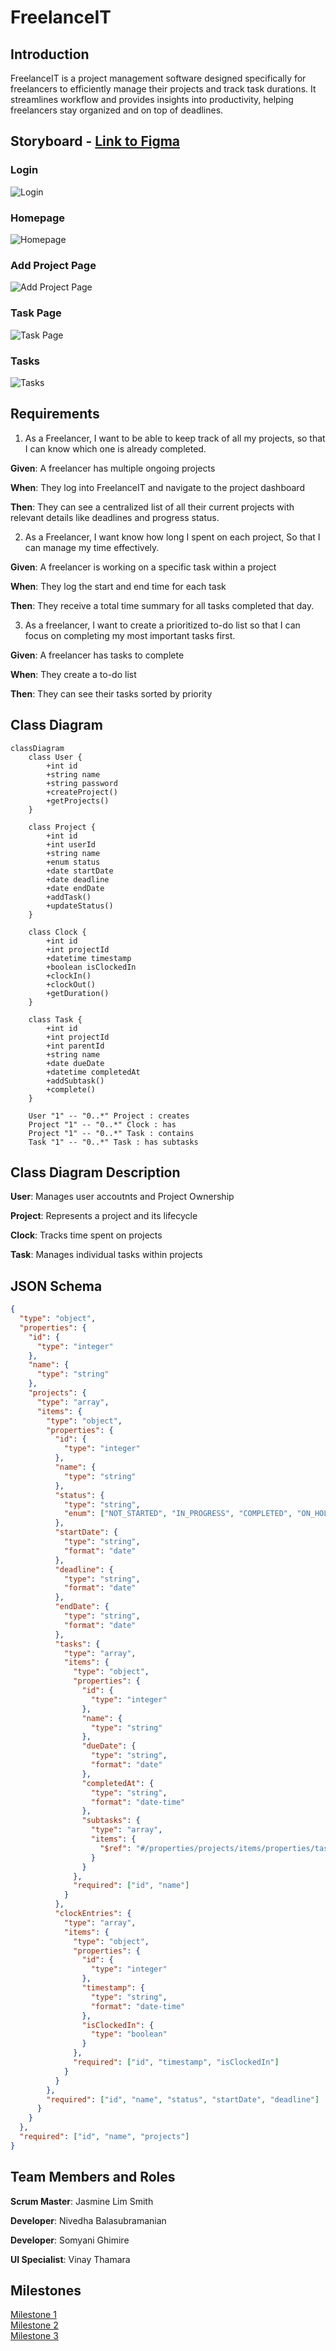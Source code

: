 # FreelanceIT

## Introduction

FreelanceIT is a project management software designed specifically for freelancers to efficiently manage their projects and track task durations. It streamlines workflow and provides insights into productivity, helping freelancers stay organized and on top of deadlines. ​

## Storyboard - [Link to Figma](https://www.figma.com/proto/6UlcJ96ng53zBShCTZDhuR/Untitled?node-id=1-2&node-type=canvas&t=IHGQ6s4PftIiCHXR-0&scaling=contain&content-scaling=fixed&page-id=0%3A1)
### Login
![Login](https://github.com/user-attachments/assets/6ace5c30-ac63-4052-a27f-7865c3ff25e7)
### Homepage
![Homepage](https://github.com/user-attachments/assets/c7ec50ce-3b2b-4947-9df6-caf807bcbae2)
### Add Project Page
![Add Project Page](https://github.com/user-attachments/assets/56c1bece-d48a-4678-b13f-092d517881a3)
### Task Page
![Task Page](https://github.com/user-attachments/assets/6c51d5a8-96ce-4b99-9c81-7394343aaeba)
### Tasks
![Tasks](https://github.com/user-attachments/assets/9898ee6c-7237-4092-9d14-09be78ea7744)


## Requirements

1. As a Freelancer, I want to be able to keep track of all my projects, so that I can know which one is already completed.
   
**Given**: A freelancer has multiple ongoing projects

**When**: They log into FreelanceIT and navigate to the project dashboard

**Then**: They can see a centralized list of all their current projects with relevant details like deadlines and progress status.

2. As a Freelancer, I want know how long I spent on each project, So that I can manage my time effectively.
   
**Given**: A freelancer is working on a specific task within a project

**When**: They log the start and end time for each task

**Then**: They receive a total time summary for all tasks completed that day.

3. As a freelancer, I want to create a prioritized to-do list so that I can focus on completing my most important tasks first.
   
**Given**: A freelancer has tasks to complete

**When**: They create a to-do list

**Then**: They can see their tasks sorted by priority

## Class Diagram
```mermaid
classDiagram
    class User {
        +int id
        +string name
        +string password
        +createProject()
        +getProjects()
    }

    class Project {
        +int id
        +int userId
        +string name
        +enum status
        +date startDate
        +date deadline
        +date endDate
        +addTask()
        +updateStatus()
    }

    class Clock {
        +int id
        +int projectId
        +datetime timestamp
        +boolean isClockedIn
        +clockIn()
        +clockOut()
        +getDuration()
    }

    class Task {
        +int id
        +int projectId
        +int parentId
        +string name
        +date dueDate
        +datetime completedAt
        +addSubtask()
        +complete()
    }

    User "1" -- "0..*" Project : creates
    Project "1" -- "0..*" Clock : has
    Project "1" -- "0..*" Task : contains
    Task "1" -- "0..*" Task : has subtasks
```

## Class Diagram Description
**User**: Manages user accoutnts and Project Ownership

**Project**: Represents a project and its lifecycle

**Clock**: Tracks time spent on projects

**Task**: Manages individual tasks within projects

## JSON Schema
```json
{
  "type": "object",
  "properties": {
    "id": {
      "type": "integer"
    },
    "name": {
      "type": "string"
    },
    "projects": {
      "type": "array",
      "items": {
        "type": "object",
        "properties": {
          "id": {
            "type": "integer"
          },
          "name": {
            "type": "string"
          },
          "status": {
            "type": "string",
            "enum": ["NOT_STARTED", "IN_PROGRESS", "COMPLETED", "ON_HOLD"]
          },
          "startDate": {
            "type": "string",
            "format": "date"
          },
          "deadline": {
            "type": "string",
            "format": "date"
          },
          "endDate": {
            "type": "string",
            "format": "date"
          },
          "tasks": {
            "type": "array",
            "items": {
              "type": "object",
              "properties": {
                "id": {
                  "type": "integer"
                },
                "name": {
                  "type": "string"
                },
                "dueDate": {
                  "type": "string",
                  "format": "date"
                },
                "completedAt": {
                  "type": "string",
                  "format": "date-time"
                },
                "subtasks": {
                  "type": "array",
                  "items": {
                    "$ref": "#/properties/projects/items/properties/tasks/items"
                  }
                }
              },
              "required": ["id", "name"]
            }
          },
          "clockEntries": {
            "type": "array",
            "items": {
              "type": "object",
              "properties": {
                "id": {
                  "type": "integer"
                },
                "timestamp": {
                  "type": "string",
                  "format": "date-time"
                },
                "isClockedIn": {
                  "type": "boolean"
                }
              },
              "required": ["id", "timestamp", "isClockedIn"]
            }
          }
        },
        "required": ["id", "name", "status", "startDate", "deadline"]
      }
    }
  },
  "required": ["id", "name", "projects"]
}
```

## Team Members and Roles

**Scrum Master**​: Jasmine Lim Smith

**Developer**:​ Nivedha Balasubramanian

**Developer**​: Somyani Ghimire

**UI Specialist**: Vinay Thamara

## Milestones
[Milestone 1](https://github.com/FreelanceIT-IT4045C002/FreelanceIT/milestone/1) <br />
[Milestone 2](https://github.com/FreelanceIT-IT4045C002/FreelanceIT/milestone/2) <br />
[Milestone 3](https://github.com/FreelanceIT-IT4045C002/FreelanceIT/milestone/3)

